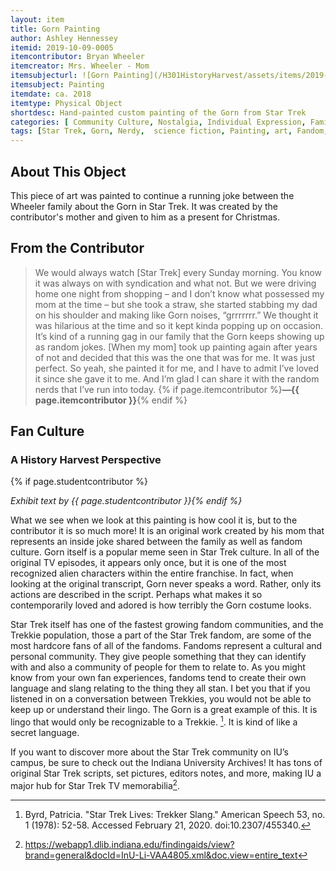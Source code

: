 ```yaml
---
layout: item
title: Gorn Painting
author: Ashley Hennessey
itemid: 2019-10-09-0005
itemcontributor: Bryan Wheeler
itemcreator: Mrs. Wheeler - Mom
itemsubjecturl: ![Gorn Painting](/H301HistoryHarvest/assets/items/2019-10-09-0005_thumb.png)!
itemsubject: Painting
itemdate: ca. 2018
itemtype: Physical Object
shortdesc: Hand-painted custom painting of the Gorn from Star Trek 
categories: [ Community Culture, Nostalgia, Individual Expression, Family Ties, Fandom]
tags: [Star Trek, Gorn, Nerdy,  science fiction, Painting, art, Fandom, funny, christmas ]
---
```


## About This Object

This piece of art was painted to continue a running joke between the Wheeler family about the Gorn in Star Trek. It was created by the contributor's mother and given to him as a present for Christmas. 

## From the Contributor

>We would always watch [Star Trek] every Sunday morning. You know it was always on with syndication and what not. But we were driving home one night from shopping – and I don’t know what possessed my mom at the time –  but she took a straw, she started stabbing my dad on his shoulder and making like Gorn noises, “grrrrrrr.” We thought it was hilarious at the time and so it kept kinda popping up on occasion. It’s kind of a running gag in our family that the Gorn keeps showing up as random jokes. [When my mom]  took up painting again after years of not and decided that this was the one that was for me. It was just perfect. So yeah, she painted it for me, and I have to admit I’ve loved it since she gave it to me. And I’m glad I can share it with the random nerds that I’ve run into today. {% if page.itemcontributor %}**—{{ page.itemcontributor }}**{% endif %}

## Fan Culture
### A History Harvest Perspective
{% if page.studentcontributor %}

*Exhibit text by {{ page.studentcontributor }}{% endif %}*

What we see when we look at this painting is how cool it is, but to the contributor it is so much more! It is an original work created by his mom that represents an inside joke shared between the family as well as fandom culture. Gorn itself is a popular meme seen in Star Trek culture. In all of the original TV episodes, it appears only once, but it is one of the most recognized alien characters within the entire franchise. In fact, when looking at the original transcript, Gorn never speaks a word. Rather, only its actions are described in the script. Perhaps what makes it so contemporarily loved and adored is how terribly the Gorn costume looks. 

Star Trek itself has one of the fastest growing fandom communities, and the Trekkie population, those a part of the Star Trek fandom, are some of the most hardcore fans of all of the fandoms. Fandoms represent a cultural and personal community. They give people something that they can identify with and also a community of people for them to relate to. As you might know from your own fan experiences, fandoms tend to create their own language and slang relating to the thing they all stan. I bet you that if you listened in on a conversation between Trekkies, you would not be able to keep up or understand their lingo. The Gorn is a great example of this. It is lingo that would only be recognizable to a Trekkie. [^1]. It is kind of like a secret language. 

If you want to discover more about the Star Trek community on IU’s campus, be sure to check out the Indiana University Archives! It has tons of original Star Trek scripts, set pictures, editors notes, and more, making IU a major hub for Star Trek TV memorabilia[^2]. 

[^1]: Byrd, Patricia. "Star Trek Lives: Trekker Slang." American Speech 53, no. 1 (1978): 52-58. Accessed February 21, 2020. doi:10.2307/455340.
[^2]:https://webapp1.dlib.indiana.edu/findingaids/view?brand=general&docId=InU-Li-VAA4805.xml&doc.view=entire_text
